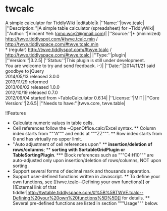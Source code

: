 # twcalc
A simple calculator for TiddlyWiki
|editable|k
|''Name:''|twve.tcalc|
|''Description:''|A simple table calculator (spreadsheet) for ~TiddlyWiki|
|''Author:''|Vincent Yeh (qmo.wcy2@gmail.com)|
|''Source:''|* (minimized) http://twve.tiddlyspot.com/#twve.tcalc.min / http://twve.tiddlyspace.com/#twve.tcalc.min <br>* (regular) http://twve.tiddlyspot.com/#twve.tcalc / http://twve.tiddlyspace.com/#twve.tcalc|
|''Type:''|plugin|
|''Version:''|3.2.5|
|''Status:''|This plugin is still under development.<br>You are welcome to try and send feedback. :-)|
|''Date:''|2014/11/21 said goodbye to jQuery<br>2014/05/13 released 3.0.0 <br>2013/11/29 reformed <br>2013/06/02 released 1.0.0<br>2012/10/19 released 0.7.0<br>2012/09/04 started from ~TableCalculator 0.6.14|
|''License:''|MIT|
|''Core Version:''|2.6.5|
|''Needs to have:''|twve.core, twve.table|

!!Features
* Calculate numeric values in table cells.
* Cell references follow the ~OpenOffice.calc/Excel syntax.
** Column index starts from """A""" and ends at """ZZ""".
** Row index starts from 0 and has virtually no upper limit.
* ''Auto adjustment of cell references upon''
** __insertion/deletion of rows/columns__;
** __sorting with SortableGridPlugin or TableSortingPlugin__.
*** Block references such as """C4:H10""" are auto-adjusted only upon insertion/deletion of rows/columns, NOT upon sorting.
* Support several forms of decimal mark and thousands separation.
* Support user-defined functions written in Javascript.
** To define your own functions, see [[twve.tcalc--Defining your own functions]] or [[External link of that tiddler|http://twtable.tiddlyspace.com/#%5B%5BTWVE.tcalc--Defining%20your%20own%20functions%5D%5D]] for details.
** Several pre-defined functions are listed in section """Usage""" below.